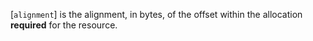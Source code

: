 [`alignment`] is the alignment, in bytes, of the offset within the
allocation  **required**  for the resource.
